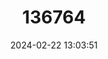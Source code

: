---
title: "136764"
category: "Melomys lutillus"
draft: false
date: 2024-02-22 13:03:51
languages:
  English: ["Grassland Melomys"]
---
